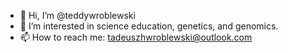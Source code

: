 - 👋 Hi, I’m @teddywroblewski
- 👀 I’m interested in science education, genetics, and genomics. 
- 📫 How to reach me: tadeuszhwroblewski@outlook.com

<!---
teddywroblewski/teddywroblewski is a ✨ special ✨ repository because its `README.md` (this file) appears on your GitHub profile.
You can click the Preview link to take a look at your changes.
--->
